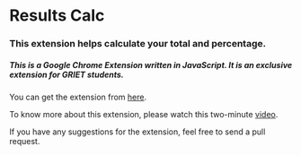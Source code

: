 # Results Calc
### This extension helps calculate your total and percentage.

##### This is a Google Chrome Extension written in JavaScript. It is an exclusive extension for GRIET students.

You can get the extension from [here](https://chrome.google.com/webstore/detail/results-calc/dkkccfjlejpmkpomkbmgohpbcomliika?hl=en&gl=IN).

To know more about this extension, please watch this two-minute [video](https://www.youtube.com/watch?v=wKZWY0C6XSQ).

If you have any suggestions for the extension, feel free to send a pull request.
